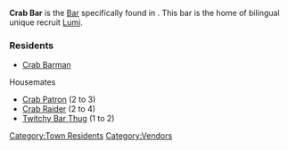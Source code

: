 **Crab Bar** is the [Bar](Bar.md "wikilink") specifically found in [](Crab_Town.md). This bar is the home of bilingual unique
recruit [Lumi](Lumi.md "wikilink").

### Residents

- [Crab Barman](Crab_Barman.md "wikilink")

Housemates

- [Crab Patron](Crab_Patron.md "wikilink") (2 to 3)
- [Crab Raider](Crab_Raider.md "wikilink") (2 to 4)
- [Twitchy Bar Thug](Twitchy_Bar_Thug.md "wikilink") (1 to 2)

[Category:Town Residents](Category:Town_Residents "wikilink")
[Category:Vendors](Category:Vendors "wikilink")
